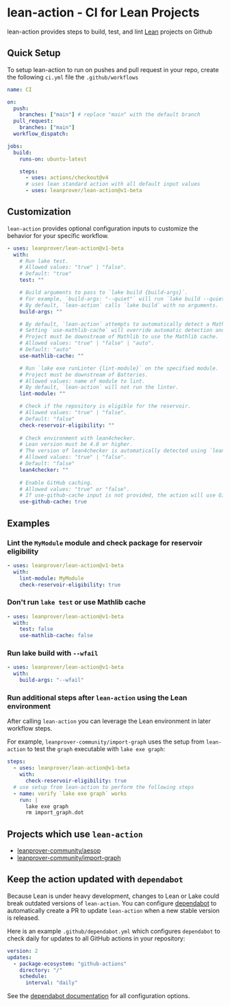 # lean-action - CI for Lean Projects

lean-action provides steps to build, test, and lint [Lean](https://github.com/leanprover/lean4) projects on Github

## Quick Setup

To setup lean-action to run on pushes and pull request in your repo, create the following `ci.yml` file the `.github/workflows`

```yml
name: CI

on:
  push:
    branches: ["main"] # replace "main" with the default branch
  pull_request:
    branches: ["main"]
  workflow_dispatch:

jobs:
  build:
    runs-on: ubuntu-latest

    steps:
      - uses: actions/checkout@v4
      # uses lean standard action with all default input values
      - uses: leanprover/lean-action@v1-beta
```

## Customization
`lean-action` provides optional configuration inputs to customize the behavior for your specific workflow.

```yaml
- uses: leanprover/lean-action@v1-beta
  with:
    # Run lake test.
    # Allowed values: "true" | "false".
    # Default: "true"
    test: ""

    # Build arguments to pass to `lake build {build-args}`.
    # For example, `build-args: "--quiet"` will run `lake build --quiet`.
    # By default, `lean-action` calls `lake build` with no arguments.
    build-args: ""

    # By default, `lean-action` attempts to automatically detect a Mathlib dependency and run `lake exe cache get` accordingly.
    # Setting `use-mathlib-cache` will override automatic detection and run (or not run) `lake exe cache get`.
    # Project must be downstream of Mathlib to use the Mathlib cache.
    # Allowed values: "true" | "false" | "auto".
    # Default: "auto"
    use-mathlib-cache: ""

    # Run `lake exe runLinter {lint-module}` on the specified module.
    # Project must be downstream of Batteries.
    # Allowed values: name of module to lint.
    # By default, `lean-action` will not run the linter.
    lint-module: ""

    # Check if the repository is eligible for the reservoir.
    # Allowed values: "true" | "false".
    # Default: "false"
    check-reservoir-eligibility: ""
    
    # Check environment with lean4checker.
    # Lean version must be 4.8 or higher.
    # The version of lean4checker is automatically detected using `lean-toolchain`.
    # Allowed values: "true" | "false".
    # Default: "false"
    lean4checker: ""
    
    # Enable GitHub caching.
    # Allowed values: "true" or "false".
    # If use-github-cache input is not provided, the action will use GitHub caching by default.
    use-github-cache: true
```

## Examples

### Lint the `MyModule` module and check package for reservoir eligibility

```yaml
- uses: leanprover/lean-action@v1-beta
  with:
    lint-module: MyModule
    check-reservoir-eligibility: true
```

### Don't run `lake test` or use Mathlib cache

```yaml
- uses: leanprover/lean-action@v1-beta
  with:
    test: false
    use-mathlib-cache: false
```

### Run lake build with `--wfail`

```yaml
- uses: leanprover/lean-action@v1-beta
  with:
    build-args: "--wfail"
```

### Run additional steps after `lean-action` using the Lean environment

After calling `lean-action` you can leverage the Lean environment in later workflow steps.

For example, `leanprover-community/import-graph` uses the setup from `lean-action` to test the `graph` executable with `lake exe graph`:

```yaml
steps:
  - uses: leanprover/lean-action@v1-beta
    with:
      check-reservoir-eligibility: true
  # use setup from lean-action to perform the following steps
  - name: verify `lake exe graph` works
    run: |
      lake exe graph
      rm import_graph.dot
```

## Projects which use `lean-action`
- [leanprover-community/aesop](https://github.com/leanprover-community/aesop/blob/master/.github/workflows/build.yml#L16)
- [leanprover-community/import-graph](https://github.com/leanprover-community/import-graph/blob/main/.github/workflows/build.yml#L8)

## Keep the action updated with `dependabot`
Because Lean is under heavy development, changes to Lean or Lake could break outdated versions of `lean-action`. You can configure [dependabot](https://docs.github.com/en/code-security/dependabot/dependabot-version-updates/about-dependabot-version-updates) to automatically create a PR to update `lean-action` when a new stable version is released. 

Here is an example `.github/dependabot.yml` which configures `dependabot` to check daily for updates to all GitHub actions in your repository:

```yaml
version: 2
updates:
  - package-ecosystem: "github-actions" 
    directory: "/"
    schedule:
      interval: "daily"
```

See the [dependabot documentation](https://docs.github.com/code-security/dependabot/dependabot-version-updates/configuration-options-for-the-dependabot.yml-file) for all configuration options.
